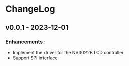 # ChangeLog

## v0.0.1 - 2023-12-01

### Enhancements:

* Implement the driver for the NV3022B LCD controller
* Support SPI interface
